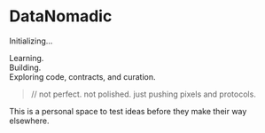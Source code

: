 # DataNomadic

Initializing...

Learning.  
Building.  
Exploring code, contracts, and curation.

> // not perfect. not polished. just pushing pixels and protocols.

This is a personal space to test ideas before they make their way elsewhere.

[]()
